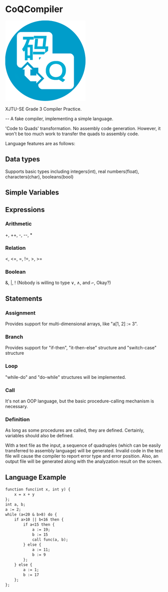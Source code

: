 # CoQCompiler
![CoQ](icon/CoQ_small.png)

XJTU-SE Grade 3 Compiler Practice.

-- A fake compiler, implementing a simple language.

'Code to Quads' transformation. No assembly code generation. However, it won't be too much work to transfer the quads to assembly code. 

Language features are as follows:

## Data types
Supports basic types including integers(int), real numbers(float), characters(char), booleans(bool)

## Simple Variables

## Expressions
### Arithmetic
+, ++, -, --, *
### Relation
<, <=, =, !=, >, >=
### Boolean
&, |, ! (Nobody is willing to type ∨, ∧, and ⌐, Okay?)

## Statements
### Assignment
Provides support for multi-dimensional arrays, like "a[1, 2] := 3". 
### Branch
Provides support for "if-then", "it-then-else" structure and "switch-case" structure
### Loop
"while-do" and "do-while" structures will be implemented.
### Call
It's not an OOP language, but the basic procedure-calling mechanism is necessary.
### Definition
As long as some procedures are called, they are defined.
Certainly, variables should also be defined.

With a text file as the input, a sequence of quadruples (which can be easily transferred to assembly language) will be generated. Invalid code in the text file will cause the compiler to report error type and error position. Also, an output file will be generated along with the analyzation result on the screen.

## Language Example
    function func(int x, int y) {
        x = x + y
    };
    int a, b;
    a := 2;
    while (a<20 & b>8) do {
        if a>10 || b<16 then {
            if a<15 then {
                a := 19;
                b := 15
                call func(a, b);
            } else {
                a := 11;
                b := 9
            };
        } else {
            a := 1;
            b := 17
        };
    };